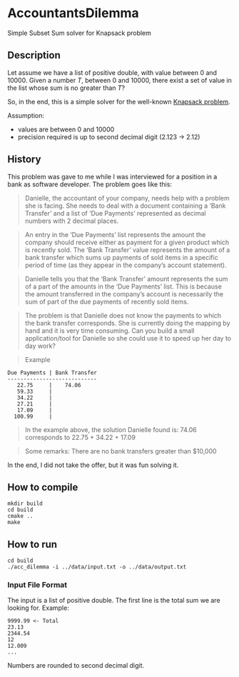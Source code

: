 # AccountantsDilemma
Simple Subset Sum solver for Knapsack problem

## Description ##
Let assume we have a list of positive double, with value between 0 and 10000.
Given a number *T*, between 0 and 10000, there exist a set of value in the list whose sum is no greater than *T*?

So, in the end, this is a simple solver for the well-known [Knapsack problem](https://en.wikipedia.org/wiki/Knapsack_problem).

Assumption:
* values are between 0 and 10000
* precision required is up to second decimal digit (2.123 -> 2.12)

## History ##
This problem was gave to me while I was interviewed for a position in a bank as software developer.
The problem goes like this:

> Danielle, the accountant of your company, needs help with a problem she is facing. She needs to
> deal with a document containing a ‘Bank Transfer’ and a list of ‘Due Payments’ represented as 
> decimal numbers with 2 decimal places.

> An entry in the ‘Due Payments’ list represents the amount the company should receive either as 
> payment for a given product which is recently sold.
> The ‘Bank Transfer’ value represents the amount of a bank transfer which sums up payments of sold 
> items in a specific period of time (as they appear in the company’s account statement).

> Danielle tells you that the ‘Bank Transfer’ amount represents the sum of a part of the amounts 
> in the ‘Due Payments’ list. This is because the amount transferred in the company’s account is 
> necessarily the sum of part of the due payments of recently sold items.

> The problem is that Danielle does not know the payments to which the bank transfer corresponds. 
> She is currently doing the mapping by hand and it is very time consuming. Can you build a small 
> application/tool for Danielle so she could use it to speed up her day to day work?

> Example
```
Due Payments | Bank Transfer
----------------------------
   22.75     |    74.06
   59.33     |
   34.22     |
   27.21     |
   17.09     |
  100.99     |
```
> In the example above, the solution Danielle found is:
> 74.06 corresponds to 22.75 + 34.22 + 17.09

> Some remarks:
> There are no bank transfers greater than $10,000

In the end, I did not take the offer, but it was fun solving it.

## How to compile ##
```
mkdir build
cd build
cmake ..
make
```

## How to run ##
```
cd build
./acc_dilemma -i ../data/input.txt -o ../data/output.txt
```

### Input File Format ###
The input is a list of positive double. The first line is the total sum we are looking for.
Example:
```
9999.99 <- Total
23.13
2344.54
12
12.009
...
```
Numbers are rounded to second decimal digit.
